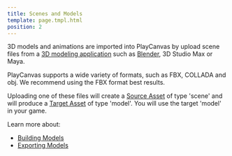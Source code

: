 ```yaml
---
title: Scenes and Models
template: page.tmpl.html
position: 2
---
```


3D models and animations are imported into PlayCanvas by upload scene files from a [3D modeling application][modeling] such as [Blender][blender], 3D Studio Max or Maya.

PlayCanvas supports a wide variety of formats, such as FBX, COLLADA and obj. We recommend using the FBX format best results.

Uploading one of these files will create a [Source Asset][source_asset] of type 'scene' and will produce a [Target Asset](target_asset) of type 'model'. You will use the target 'model' in your game.

Learn more about:

* [Building Models][building_models]
* [Exporting Models][exporting_models]

[modeling]: /user-manual/assets/models/building
[blender]: http://blender.org/
[source_asset]: /user-manual/glossary#source_asset
[target_asset]: /user-manual/glossary#target_asset
[building_models]: /user-manual/assets/models/building
[exporting_models]: /user-manual/assets/models/exporting
